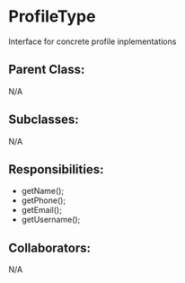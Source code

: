 # ProfileType
Interface for concrete profile inplementations

## Parent Class:
N/A

## Subclasses:
N/A

## Responsibilities:
- getName();
- getPhone();
- getEmail();
- getUsername();

## Collaborators:
N/A
